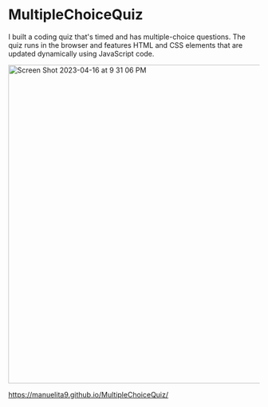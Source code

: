 # MultipleChoiceQuiz
I built a coding quiz that's timed and has multiple-choice questions. The quiz runs in the browser and features HTML and CSS elements that are updated dynamically using JavaScript code. 

<img width="640" alt="Screen Shot 2023-04-16 at 9 31 06 PM" src="https://user-images.githubusercontent.com/116043110/232358286-bf120ebb-6c53-4f70-a3ae-12a18172dfab.png">

https://manuelita9.github.io/MultipleChoiceQuiz/
